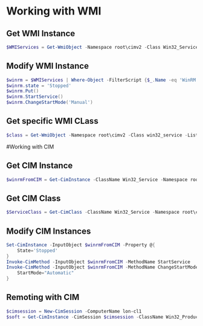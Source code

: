 # Working with WMI

## Get WMI Instance
```powershell
$WMIServices = Get-WmiObject -Namespace root\cimv2 -Class Win32_Service
```

## Modify WMI Instance
```powershell
$winrm = $WMIServices | Where-Object -FilterScript {$_.Name -eq 'WinRM'}
$winrm.state = 'Stopped'
$winrm.Put()
$winrm.StartService()
$winrm.ChangeStartMode('Manual')
```

## Get specific WMI CLass
```powershell
$class = Get-WmiObject -Namespace root\cimv2 -Class win32_service -List
```

#Working with CIM

## Get CIM Instance
```powershell
$winrmFromCIM = Get-CimInstance -ClassName Win32_Service -Namespace root\cimv2 -Filter 'Name = "WinRM"'
```

## Get CIM Class
```powershell
$ServiceClass = Get-CimClass -ClassName Win32_Service -Namespace root\cimv2
```

## Modify CIM Instances
```powershell
Set-CimInstance -InputObject $winrmFromCIM -Property @{
    State='Stopped'
}
Invoke-CimMethod -InputObject $winrmFromCIM -MethodName StartService
Invoke-CimMethod -InputObject $winrmFromCIM -MethodName ChangeStartMode -Arguments @{
    StartMode="Automatic"
}
```

## Remoting with CIM
```powershell
$cimsession = New-CimSession -ComputerName lon-cl1
$soft = Get-CimInstance -CimSession $cimsession -ClassName Win32_Product -Namespace root\Cimv2
```
